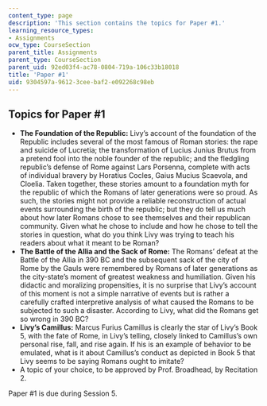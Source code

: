 ```yaml
---
content_type: page
description: 'This section contains the topics for Paper #1.'
learning_resource_types:
- Assignments
ocw_type: CourseSection
parent_title: Assignments
parent_type: CourseSection
parent_uid: 92ed03f4-ac78-0804-719a-106c33b18018
title: 'Paper #1'
uid: 9304597a-9612-3cee-baf2-e092268c98eb
---
```


Topics for Paper #1
-------------------

*   **The Foundation of the Republic:** Livy’s account of the foundation of the Republic includes several of the most famous of Roman stories: the rape and suicide of Lucretia; the transformation of Lucius Junius Brutus from a pretend fool into the noble founder of the republic; and the fledgling republic’s defense of Rome against Lars Porsenna, complete with acts of individual bravery by Horatius Cocles, Gaius Mucius Scaevola, and Cloelia. Taken together, these stories amount to a foundation myth for the republic of which the Romans of later generations were so proud. As such, the stories might not provide a reliable reconstruction of actual events surrounding the birth of the republic; but they do tell us much about how later Romans chose to see themselves and their republican community. Given what he chose to include and how he chose to tell the stories in question, what do you think Livy was trying to teach his readers about what it meant to be Roman?
*   **The Battle of the Allia and the Sack of Rome:** The Romans’ defeat at the Battle of the Allia in 390 BC and the subsequent sack of the city of Rome by the Gauls were remembered by Romans of later generations as the city-state’s moment of greatest weakness and humiliation. Given his didactic and moralizing propensities, it is no surprise that Livy’s account of this moment is not a simple narrative of events but is rather a carefully crafted interpretive analysis of what caused the Romans to be subjected to such a disaster. According to Livy, what did the Romans get so wrong in 390 BC?
*   **Livy’s Camillus:** Marcus Furius Camillus is clearly the star of Livy’s Book 5, with the fate of Rome, in Livy’s telling, closely linked to Camillus’s own personal rise, fall, and rise again. If his is an example of behavior to be emulated, what is it about Camillus’s conduct as depicted in Book 5 that Livy seems to be saying Romans ought to imitate?
*   A topic of your choice, to be approved by Prof. Broadhead, by Recitation 2. 

Paper #1 is due during Session 5.